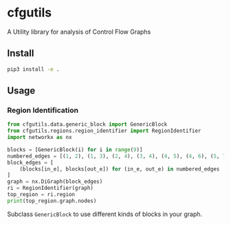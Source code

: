 # cfgutils
A Utility library for analysis of Control Flow Graphs

## Install
```bash 
pip3 install -e .
```

## Usage
### Region Identification
```python
from cfgutils.data.generic_block import GenericBlock
from cfgutils.regions.region_identifier import RegionIdentifier
import networkx as nx

blocks = [GenericBlock(i) for i in range(9)]
numbered_edges = [(1, 2), (1, 3), (2, 4), (3, 4), (4, 5), (4, 6), (5, 7), (6, 7)]
block_edges = [
    (blocks[in_e], blocks[out_e]) for (in_e, out_e) in numbered_edges
]
graph = nx.DiGraph(block_edges)
ri = RegionIdentifier(graph)
top_region = ri.region
print(top_region.graph.nodes)
```
Subclass `GenericBlock` to use different kinds of blocks in your graph.
